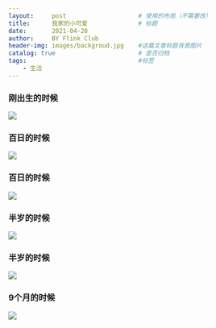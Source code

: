 ```yaml
---
layout:     post   				    # 使用的布局（不需要改）
title:      我家的小可爱 				# 标题
date:       2021-04-28
author:     BY Flink Club
header-img: images/backgroud.jpg 	#这篇文章标题背景图片
catalog: true 						# 是否归档
tags:								#标签
    - 生活
---
```


### 刚出生的时候

![](http://flinkclub.cn/images/001.jpg)

### 百日的时候

![](http://flinkclub.cn/images/002.jpg)

### 百日的时候

![](http://flinkclub.cn/images/003.jpg)

### 半岁的时候

![](http://flinkclub.cn/images/004.jpg)

### 半岁的时候

![](http://flinkclub.cn/images/005.jpg)

### 9个月的时候

![](http://flinkclub.cn/images/006.jpg)